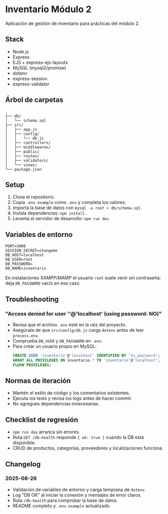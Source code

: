 # Inventario Módulo 2

Aplicación de gestión de inventario para prácticas del módulo 2.

## Stack
- Node.js
- Express
- EJS + express-ejs-layouts
- MySQL (mysql2/promise)
- dotenv
- express-session
- express-validator

## Árbol de carpetas
```
.
├── db/
│   └── schema.sql
├── src/
│   ├── app.js
│   ├── config/
│   │   └── db.js
│   ├── controllers/
│   ├── middlewares/
│   ├── public/
│   ├── routes/
│   ├── validators/
│   └── views/
└── package.json
```

## Setup
1. Clona el repositorio.
2. Copia `.env.example` como `.env` y completa los valores.
3. Importa la base de datos con `mysql -u root < db/schema.sql`.
4. Instala dependencias: `npm install`.
5. Levanta el servidor de desarrollo: `npm run dev`.

## Variables de entorno
```
PORT=3000
SESSION_SECRET=changeme
DB_HOST=localhost
DB_USER=root
DB_PASSWORD=
DB_NAME=inventario
```
En instalaciones XAMPP/MAMP el usuario `root` suele venir sin contraseña; deja `DB_PASSWORD` vacío en ese caso.

## Troubleshooting
### "Access denied for user ''@'localhost' (using password: NO)"
- Revisa que el archivo `.env` esté en la raíz del proyecto.
- Asegúrate de que `src/config/db.js` carga `dotenv` antes de leer `process.env`.
- Comprueba `DB_USER` y `DB_PASSWORD` en `.env`.
- Para crear un usuario propio en MySQL:
  ```sql
  CREATE USER 'inventario'@'localhost' IDENTIFIED BY 'tu_password';
  GRANT ALL PRIVILEGES ON inventario.* TO 'inventario'@'localhost';
  FLUSH PRIVILEGES;
  ```

## Normas de iteración
- Mantén el estilo de código y los comentarios existentes.
- Ejecuta los tests y revisa los logs antes de hacer commit.
- No agregues dependencias innecesarias.

## Checklist de regresión
- `npm run dev` arranca sin errores.
- Ruta `GET /db-health` responde `{ ok: true }` cuando la DB está disponible.
- CRUD de productos, categorías, proveedores y localizaciones funciona.

## Changelog
### 2025-08-26
- Validación de variables de entorno y carga temprana de `dotenv`.
- Log "DB OK" al iniciar la conexión y mensajes de error claros.
- Ruta `/db-health` para comprobar la base de datos.
- README completo y `.env.example` actualizado.

